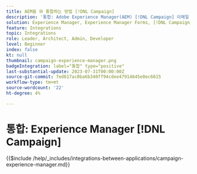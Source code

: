 ```yaml
---
title: AEM을 와 통합하는 방법 [!DNL Campaign]
description: '통합: Adobe Experience Manager(AEM) [!DNL Campaign] 이메일 캠페인을 만들고 관리합니다.'
solution: Experience Manager, Experience Manager Forms, [!DNL Campaign], [!DNL Campaign] v8, [!DNL Campaign] Standard, [!DNL Campaign] Classic v7
feature: Integrations
topic: Integrations
role: Leader, Architect, Admin, Developer
level: Beginner
index: false
kt: null
thumbnail: campaign-experience-manager.png
badgeIntegration: label="통합" type="positive"
last-substantial-update: 2023-07-31T00:00:00Z
source-git-commit: 7ed617ac0ba6b340ff94cdee47914645e0ec6615
workflow-type: tm+mt
source-wordcount: '22'
ht-degree: 4%

---
```



# 통합: Experience Manager [!DNL Campaign]

{{$include /help/_includes/integrations-between-applications/campaign-experience-manager.md}}
